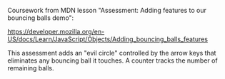 Coursework from MDN lesson "Assessment: Adding features to our bouncing balls demo":

https://developer.mozilla.org/en-US/docs/Learn/JavaScript/Objects/Adding_bouncing_balls_features

This assessment adds an "evil circle" controlled by the arrow keys that eliminates any bouncing ball it touches. A counter tracks the number of remaining balls.
